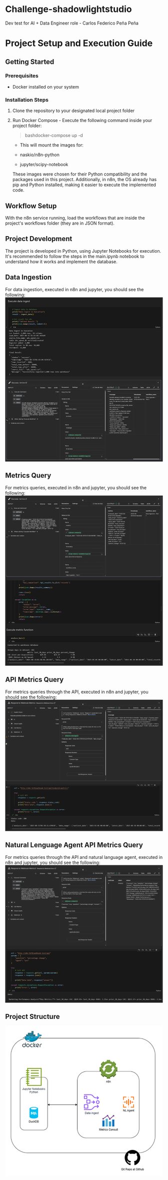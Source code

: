 # Challenge-shadowlightstudio
Dev test for AI + Data Engineer role - Carlos Federico Peña Peña

# Project Setup and Execution Guide
## Getting Started
### Prerequisites

- Docker installed on your system

### Installation Steps

1. Clone the repository to your designated local project folder
2. Run Docker Compose - Execute the following command inside your project folder:
    > bashdocker-compose up -d
    - This will mount the images for:

    - naskio/n8n-python
    - jupyter/scipy-notebook

    These images were chosen for their Python compatibility and the packages used in this project. Additionally, in n8n, the OS already has pip and Python installed, making it easier to execute the implemented code.

## Workflow Setup
With the n8n service running, load the workflows that are inside the project's workflows folder (they are in JSON format).
## Project Development
The project is developed in Python, using Jupyter Notebooks for execution. It's recommended to follow the steps in the main.ipynb notebook to understand how it works and implement the database.
## Data Ingestion
For data ingestion, executed in n8n and jupyter, you should see the following:
![](./images/Part%201.png)
## Metrics Query
For metrics queries, executed in n8n and jupyter, you should see the following:
![](./images/Part%202.png)
## API Metrics Query
For metrics queries through the API, executed in n8n and jupyter, you should see the following:
![](./images/Part%203.png)
## Natural Lenguage Agent API Metrics Query
For metrics queries through the API and natural language agent, executed in n8n and jupyter, you should see the following:
![](./images/Part%204.png)
## Project Structure
![](./schema%20challenge%20solution/schema.png)